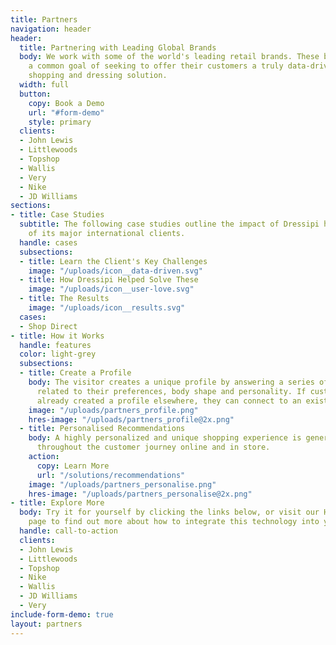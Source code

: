 ```yaml
---
title: Partners
navigation: header
header:
  title: Partnering with Leading Global Brands
  body: We work with some of the world's leading retail brands. These brands share
    a common goal of seeking to offer their customers a truly data-driven, personalised
    shopping and dressing solution.
  width: full
  button:
    copy: Book a Demo
    url: "#form-demo"
    style: primary
  clients:
  - John Lewis
  - Littlewoods
  - Topshop
  - Wallis
  - Very
  - Nike
  - JD Williams
sections:
- title: Case Studies
  subtitle: The following case studies outline the impact of Dressipi has had on some
    of its major international clients.
  handle: cases
  subsections:
  - title: Learn the Client's Key Challenges
    image: "/uploads/icon__data-driven.svg"
  - title: How Dressipi Helped Solve These
    image: "/uploads/icon__user-love.svg"
  - title: The Results
    image: "/uploads/icon__results.svg"
  cases:
  - Shop Direct
- title: How it Works
  handle: features
  color: light-grey
  subsections:
  - title: Create a Profile
    body: The visitor creates a unique profile by answering a series of short questions
      related to their preferences, body shape and personality. If customers have
      already created a profile elsewhere, they can connect to an existing one.
    image: "/uploads/partners_profile.png"
    hres-image: "/uploads/partners_profile@2x.png"
  - title: Personalised Recommendations
    body: A highly personalized and unique shopping experience is generate, available
      throughout the customer journey online and in store.
    action:
      copy: Learn More
      url: "/solutions/recommendations"
    image: "/uploads/partners_personalise.png"
    hres-image: "/uploads/partners_personalise@2x.png"
- title: Explore More
  body: Try it for yourself by clicking the links below, or visit our How it Works
    page to find out more about how to integrate this technology into your own site.
  handle: call-to-action
  clients:
  - John Lewis
  - Littlewoods
  - Topshop
  - Nike
  - Wallis
  - JD Williams
  - Very
include-form-demo: true
layout: partners
---
```



